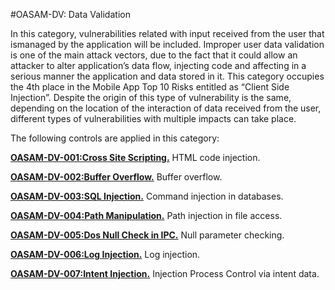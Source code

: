
#OASAM-DV: Data Validation

In this category, vulnerabilities related with input received from the user that ismanaged by the application will be included. Improper user data validation is one of the main attack vectors, due to the fact that it could allow an attacker to alter application’s data flow, injecting code and affecting in a serious manner the application and data stored in it. This category occupies the 4th place in the Mobile App Top 10 Risks entitled as “Client Side Injection”. Despite the origin of this type of vulnerability is the same, depending on the location of the interaction of data received from the user, different types of vulnerabilities with multiple impacts can take place.

The following controls are applied in this category:

**[OASAM-DV-001:Cross Site Scripting.](https://github.com/b66l/OASAM/blob/master/oasam-dv-data-validation/oasam-dv-001-cross-site-scripting.md)** HTML code injection.

**[OASAM-DV-002:Buffer Overflow.](https://github.com/b66l/OASAM/blob/master/oasam-dv-data-validation/oasam-dv-002-buffer-overflow.md)** Buffer overflow.

**[OASAM-DV-003:SQL Injection.](https://github.com/b66l/OASAM/blob/master/oasam-dv-data-validation/oasam-dv-003-sql-injection.md)** Command injection in databases.

**[OASAM-DV-004:Path Manipulation.](https://github.com/b66l/OASAM/blob/master/oasam-dv-data-validation/oasam-dv-004-path-manipulation.md)** Path injection in file access.

**[OASAM-DV-005:Dos Null Check in IPC.](https://github.com/b66l/OASAM/blob/master/oasam-dv-data-validation/oasam-dv-005-dos-null-check-in-ipc.md)** Null parameter checking.

**[OASAM-DV-006:Log Injection.](https://github.com/b66l/OASAM/blob/master/oasam-dv-data-validation/oasam-dv-006-log-injection.md)** Log injection.

**[OASAM-DV-007:Intent Injection.](https://github.com/b66l/OASAM/blob/master/oasam-dv-data-validation/oasam-dv-007-intent-injection.md)** Injection Process Control via intent data.
